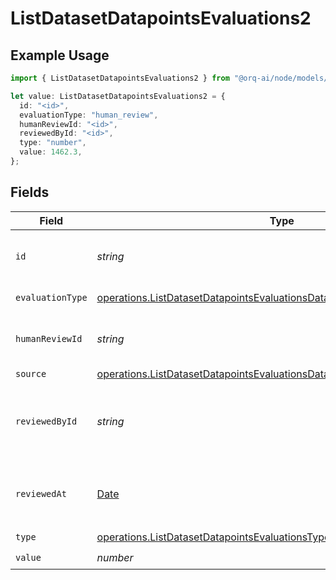 # ListDatasetDatapointsEvaluations2

## Example Usage

```typescript
import { ListDatasetDatapointsEvaluations2 } from "@orq-ai/node/models/operations";

let value: ListDatasetDatapointsEvaluations2 = {
  id: "<id>",
  evaluationType: "human_review",
  humanReviewId: "<id>",
  reviewedById: "<id>",
  type: "number",
  value: 1462.3,
};
```

## Fields

| Field                                                                                                                                                                  | Type                                                                                                                                                                   | Required                                                                                                                                                               | Description                                                                                                                                                            |
| ---------------------------------------------------------------------------------------------------------------------------------------------------------------------- | ---------------------------------------------------------------------------------------------------------------------------------------------------------------------- | ---------------------------------------------------------------------------------------------------------------------------------------------------------------------- | ---------------------------------------------------------------------------------------------------------------------------------------------------------------------- |
| `id`                                                                                                                                                                   | *string*                                                                                                                                                               | :heavy_check_mark:                                                                                                                                                     | The unique identifier of the human evaluation                                                                                                                          |
| `evaluationType`                                                                                                                                                       | [operations.ListDatasetDatapointsEvaluationsDatasetsResponseEvaluationType](../../models/operations/listdatasetdatapointsevaluationsdatasetsresponseevaluationtype.md) | :heavy_check_mark:                                                                                                                                                     | The type of evaluation                                                                                                                                                 |
| `humanReviewId`                                                                                                                                                        | *string*                                                                                                                                                               | :heavy_check_mark:                                                                                                                                                     | The unique identifier of the human review                                                                                                                              |
| `source`                                                                                                                                                               | [operations.ListDatasetDatapointsEvaluationsDatasetsResponseSource](../../models/operations/listdatasetdatapointsevaluationsdatasetsresponsesource.md)                 | :heavy_minus_sign:                                                                                                                                                     | N/A                                                                                                                                                                    |
| `reviewedById`                                                                                                                                                         | *string*                                                                                                                                                               | :heavy_check_mark:                                                                                                                                                     | The unique identifier of the user who reviewed the item                                                                                                                |
| `reviewedAt`                                                                                                                                                           | [Date](https://developer.mozilla.org/en-US/docs/Web/JavaScript/Reference/Global_Objects/Date)                                                                          | :heavy_minus_sign:                                                                                                                                                     | The date and time the item was reviewed                                                                                                                                |
| `type`                                                                                                                                                                 | [operations.ListDatasetDatapointsEvaluationsType](../../models/operations/listdatasetdatapointsevaluationstype.md)                                                     | :heavy_check_mark:                                                                                                                                                     | N/A                                                                                                                                                                    |
| `value`                                                                                                                                                                | *number*                                                                                                                                                               | :heavy_check_mark:                                                                                                                                                     | N/A                                                                                                                                                                    |